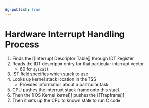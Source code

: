 ```yaml
---
dg-publish: true
---
```

# Hardware Interrupt Handling Process
1. Finds the [[Interrupt Descriptor Table]] through IDT Register
2. Reads the IDT descriptor entry for that particular interrupt vector
	* 60 for `syscall`
3. IST field specifies which stack to use
4. Looks up kernel stack location in the TSS
	* Provides information about a particular task
5. CPU pushes the interrupt stack frame onto this stack
6. Then the [[OS Kernel|kernel]] pushes the [[Trapframe]]
7. Then it sets up the CPU to known state to run C code